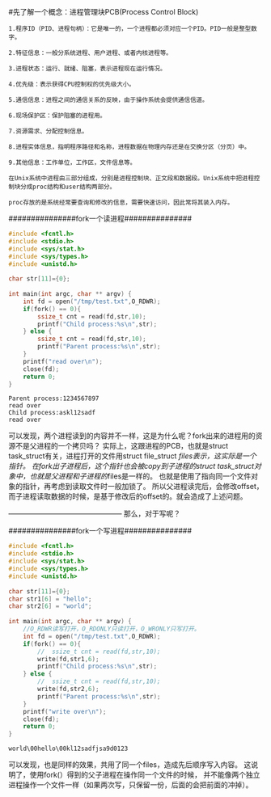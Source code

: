 #先了解一个概念：进程管理块PCB(Process Control Block)
```
1.程序ID（PID、进程句柄）：它是唯一的，一个进程都必须对应一个PID。PID一般是整型数字。

2.特征信息：一般分系统进程、用户进程、或者内核进程等。

3.进程状态：运行、就绪、阻塞，表示进程现在运行情况。

4.优先级：表示获得CPU控制权的优先级大小。

5.通信信息：进程之间的通信关系的反映，由于操作系统会提供通信信道。

6.现场保护区：保护阻塞的进程用。

7.资源需求、分配控制信息。

8.进程实体信息，指明程序路径和名称，进程数据在物理内存还是在交换分区（分页）中。

9.其他信息：工作单位，工作区，文件信息等。

在Unix系统中进程由三部分组成，分别是进程控制块、正文段和数据段。Unix系统中把进程控制块分成proc结构和user结构两部分。

proc存放的是系统经常要查询和修改的信息，需要快速访问，因此常将其装入内存。
```


###############fork一个读进程###############
```c
#include <fcntl.h>
#include <stdio.h>
#include <sys/stat.h>
#include <sys/types.h>
#include <unistd.h>
 
char str[11]={0};
 
int main(int argc, char ** argv) {
    int fd = open("/tmp/test.txt",O_RDWR);
    if(fork() == 0){
	    ssize_t cnt = read(fd,str,10);
	    printf("Child process:%s\n",str);
    } else {
		ssize_t cnt = read(fd,str,10);
	    printf("Parent process:%s\n",str);
    }
    printf("read over\n");
    close(fd);
    return 0;
}
```
```程序执行结果
Parent process:1234567897
read over
Child process:askl12sadf
read over
```
可以发现，两个进程读到的内容并不一样，这是为什么呢？fork出来的进程用的资源不是父进程的一个拷贝吗？
实际上，这跟进程的PCB，也就是struct task_struct有关，进程打开的文件用struct file_struct *files表示，这实际是一个指针。
在fork出子进程后，这个指针也会被copy到子进程的struct task_struct对象中，也就是父进程和子进程的*files是一样的。
也就是使用了指向同一个文件对象的指针，再考虑到读取文件时一般加锁了。
所以父进程读完后，会修改offset，而子进程读取数据的时候，是基于修改后的offset的。就会造成了上述问题。

————————————————
那么，对于写呢？

###############fork一个写进程###############
```c
#include <fcntl.h>
#include <stdio.h>
#include <sys/stat.h>
#include <sys/types.h>
#include <unistd.h>
 
char str[11]={0};
char str1[6] = "hello";
char str2[6] = "world";
 
int main(int argc, char ** argv) {
    //O_RDWR读写打开，O_RDONLY只读打开，O_WRONLY只写打开。
    int fd = open("/tmp/test.txt",O_RDWR); 
    if(fork() == 0){
        //	ssize_t cnt = read(fd,str,10);
	    write(fd,str1,6);
	    printf("Child process:%s\n",str);
    } else {
        //	ssize_t cnt = read(fd,str,10);
        write(fd,str2,6);
	    printf("Parent process:%s\n",str);
    }
    printf("write over\n");
    close(fd);
    return 0;
}
```
```程序执行完毕，打开test.txt文件看到
world\00hello\00kl12sadfjsa9d0123
```
可以发现，也是同样的效果，共用了同一个files，造成先后顺序写入内容。
这说明了，使用fork(）得到的父子进程在操作同一个文件的时候，
并不能像两个独立进程操作一个文件一样（如果两次写，只保留一份，后面的会把前面的冲掉）。

